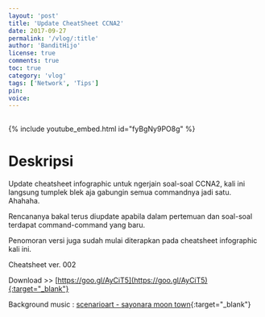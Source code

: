 ```yaml
---
layout: 'post'
title: 'Update CheatSheet CCNA2'
date: 2017-09-27
permalink: '/vlog/:title'
author: 'BanditHijo'
license: true
comments: true
toc: true
category: 'vlog'
tags: ['Network', 'Tips']
pin:
voice:
---
```


<div style="margin-top:30px;"></div>

{% include youtube_embed.html id="fyBgNy9PO8g" %}

# Deskripsi

Update cheatsheet infographic untuk ngerjain soal-soal CCNA2, kali ini langsung tumplek blek aja gabungin semua commandnya jadi satu. Ahahaha.

Rencananya bakal terus diupdate apabila dalam pertemuan dan soal-soal terdapat command-command yang baru.

Penomoran versi juga sudah mulai diterapkan pada cheatsheet infographic kali ini.

Cheatsheet ver. 002

Download >> [https://goo.gl/AyCiT5](https://goo.gl/AyCiT5){:target="_blank"}

Background music :
[scenarioart - sayonara moon town](https://www.youtube.com/watch?v=E4Wri8ZNvMY){:target="_blank"}
